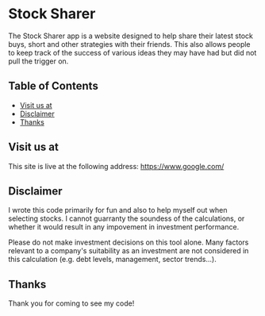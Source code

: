 # Stock Sharer

The Stock Sharer app is a website designed to help share their latest stock buys, short and other strategies with their friends. This also allows people to keep track of the success of various ideas they may have had but did not pull the trigger on.

## Table of Contents

- [Visit us at](#visit-us-at)
- [Disclaimer](#disclaimer)
- [Thanks](#thanks)

## Visit us at
This site is live at the following address: https://www.google.com/

## Disclaimer
I wrote this code primarily for fun and also to help myself out when selecting stocks. I cannot guarranty the soundess of the calculations, or whether it would result in any impovement in investment performance.

Please do not make investment decisions on this tool alone. Many factors relevant to a company's suitability as an investment are not considered in this calculation (e.g. debt levels, management, sector trends...).

## Thanks
Thank you for coming to see my code!